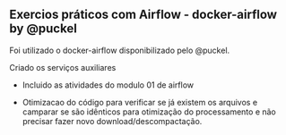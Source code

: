 ## Exercios práticos com Airflow - docker-airflow by @puckel

Foi utilizado o docker-airflow disponibilizado pelo @puckel.

Criado os serviços auxiliares

- Incluido as atividades do modulo 01 de airflow

- Otimizacao do código para verificar se já existem os arquivos e camparar se são idênticos para otimização do processamento e não precisar fazer novo download/descompactação.

